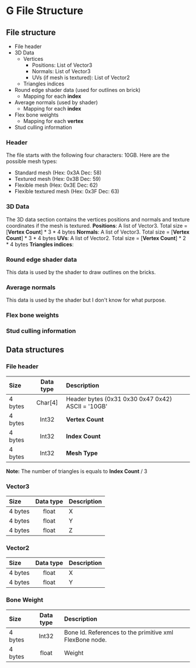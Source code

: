 # G File Structure
## File structure
* File header
* 3D Data
  * Vertices
    * Positions: List of Vector3
    * Normals: List of Vector3
    * UVs (if mesh is textured): List of Vector2
  * Triangles indices
* Round edge shader data (used for outlines on brick)
  * Mapping for each **index**
* Average normals (used by shader)
  * Mapping for each **index**
* Flex bone weights
  * Mapping for each **vertex**
* Stud culling information

### Header
The file starts with the following four characters: 10GB.
Here are the possible mesh types:
* Standard mesh (Hex: 0x3A Dec: 58)
* Textured mesh (Hex: 0x3B Dec: 59)
* Flexible mesh (Hex: 0x3E Dec: 62)
* Flexible textured mesh (Hex: 0x3F Dec: 63)

### 3D Data
The 3D data section contains the vertices positions and normals and texture coordinates if the mesh is textured.
**Positions**: A list of Vector3. Total size = [**Vertex Count**] \* 3 \* 4 bytes
**Normals**: A list of Vector3. Total size = [**Vertex Count**] \* 3 \* 4 bytes
**UVs**: A list of Vector2. Total size = [**Vertex Count**] \* 2 \* 4 bytes
**Triangles indices**: 

### Round edge shader data
This data is used by the shader to draw outlines on the bricks.

### Average normals
This data is used by the shader but I don't know for what purpose.

### Flex bone weights

### Stud culling information


## Data structures
### File header
Size | Data type | Description 
:------- | :---: | :--- 
 4 bytes | Char[4] | Header bytes (0x31 0x30 0x47 0x42) ASCII = '10GB'
 4 bytes | Int32 | **Vertex Count**
 4 bytes | Int32 | **Index Count**
 4 bytes | Int32 | **Mesh Type**
**Note:** The number of triangles is equals to **Index Count** / 3
### Vector3
Size | Data type | Description 
:------- | :---: | :--- 
 4 bytes | float | X
 4 bytes | float | Y
 4 bytes | float | Z
### Vector2
Size | Data type | Description 
:------- | :---: | :--- 
 4 bytes | float | X
 4 bytes | float | Y
### Bone Weight
Size | Data type | Description 
:------- | :---: | :--- 
 4 bytes | Int32 | Bone Id. References to the primitive xml FlexBone node.
 4 bytes | float | Weight